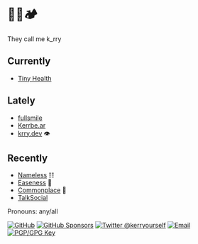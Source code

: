 # 🧞👾🏕

They call me k_rry

## Currently
- [Tiny Health](https://tinyhealth.com)

## Lately
- [fullsmile](https://fullsmile.world)
- [Kerrbe.ar](https://kerrbe.ar)
- [krry.dev](https://krry.dev) 👁

## Recently
- [Nameless](https://nameless.quest) ☷
- [Easeness](https://easeness.biz) 🌚
- [Commonplace](https://kerrbear.wtf) 📖
- [TalkSocial](https://talk.social)

Pronouns: any/all

<a href="https://github.com/krry"><img src="https://img.shields.io/github/followers/krry.svg?label=@krry&style=social" alt="GitHub"></a>
<a href="https://github.com/sponsors/krry"><img src="https://img.shields.io/badge/GitHub_Sponsors--_.svg?style=social&logo=github&logoColor=EA4AAA" alt="GitHub Sponsors"></a>
<a href="https://twitter.com/kerryourself" rel="me"> <img src="https://img.shields.io/twitter/follow/kerryourself?label=@kerryourself&style=social" alt="Twitter @kerryourself"></a> <a href="mailto:kerry@atmanaut.me"><img src="https://img.shields.io/badge/email--email?logo=mail.ru&style=social&link&logoColor=000000?link=mailto%3Akerry@atmanaut.me?link=mailto%3Akerry@atmanaut.me" alt="Email"></a> <a rel="pgpkey" href="https://github.com/krry.gpg"><img src="https://img.shields.io/badge/PGP_key--PGP_key?logo=protonmail&style=social&logoColor=000000?link=https%3A%2F%2Fgithub.com%2Fkrry.gpg?link=https%3A%2F%2Fgithub.com%2Fkrry.gpg" alt="PGP/GPG Key"></a>
